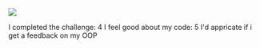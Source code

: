 
<img src=“tics.jpg”>

I completed the challenge: 4
I feel good about my code: 5
I'd appricate if i get a feedback on my OOP




